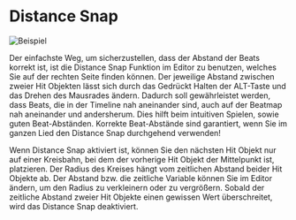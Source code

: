 Distance Snap
=========================

![Beispiel](img/Beatspacing.jpg "Beispiel")

Der einfachste Weg, um sicherzustellen, dass der Abstand der Beats korrekt ist, ist die Distance Snap Funktion im Editor zu benutzen, welches Sie auf der rechten Seite finden können. Der jeweilige Abstand zwischen zweier Hit Objekten lässt sich durch das Gedrückt Halten der ALT-Taste und das Drehen des Mausrades ändern. Dadurch soll gewährleistet werden, dass Beats, die in der Timeline nah aneinander sind, auch auf der Beatmap nah aneinander und andersherum. Dies hilft beim intuitiven Spielen, sowie guten Beat-Abständen. Korrekte Beat-Abstände sind garantiert, wenn Sie im ganzen Lied den Distance Snap durchgehend verwenden!

Wenn Distance Snap aktiviert ist, können Sie den nächsten Hit Objekt nur auf einer Kreisbahn, bei dem der vorherige Hit Objekt der Mittelpunkt ist, platzieren. Der Radius des Kreises hängt vom zeitlichen Abstand beider Hit Objekte ab. Der Abstand bzw. die zeitliche Variable können Sie im Editor ändern, um den Radius zu verkleinern oder zu vergrößern. Sobald der zeitliche Abstand zweier Hit Objekte einen gewissen Wert überschreitet, wird das Distance Snap deaktiviert.
